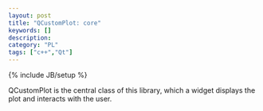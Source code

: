 ```yaml
--- 
layout: post 
title: "QCustomPlot: core" 
keywords: [] 
description: 
category: "PL"
tags: ["c++","Qt"]
--- 
```

{% include JB/setup %}

QCustomPlot is the central class of this library, which a widget displays the
plot and interacts with the user.
